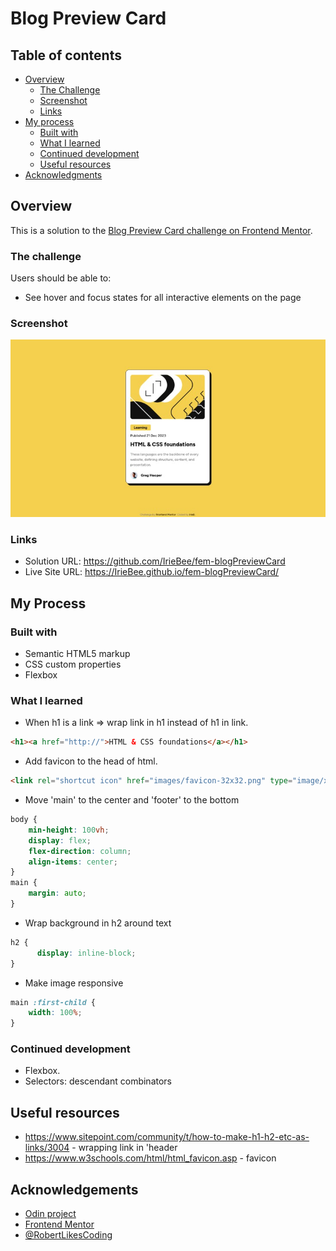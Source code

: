 # Blog Preview Card

## Table of contents

- [Overview](#overview)
  - [The Challenge](#the-challenge)
  - [Screenshot](#screenshot)
  - [Links](#links)
- [My process](#my-process)
  - [Built with](#built-with)
  - [What I learned](#what-i-learned)
  - [Continued development](#continued-development)
  - [Useful resources](#useful-resources)
- [Acknowledgments](#acknowledgements)
  
## Overview

This is a solution to the [Blog Preview Card challenge on Frontend Mentor](https://www.frontendmentor.io/challenges/blog-preview-card-ckPaj01IcS).

### The challenge

Users should be able to:
- See hover and focus states for all interactive elements on the page

### Screenshot

![screenshot](https://github.com/IrieBee/fem-blogPreviewCard/blob/main/images/screenshot.jpg)

### Links

* Solution URL: https://github.com/IrieBee/fem-blogPreviewCard
* Live Site URL: https://IrieBee.github.io/fem-blogPreviewCard/

## My Process

### Built with

  * Semantic HTML5 markup
  * CSS custom properties
  * Flexbox

### What I learned

* When h1 is a link => wrap link in h1 instead of h1 in link.
```html
<h1><a href="http://">HTML & CSS foundations</a></h1>
```
* Add favicon to the head of html.
```html
<link rel="shortcut icon" href="images/favicon-32x32.png" type="image/x-icon">
```
* Move 'main' to the center  and 'footer' to the bottom
```css
body {
    min-height: 100vh;
    display: flex;
    flex-direction: column;
    align-items: center;
}
main {
    margin: auto;
}
```
* Wrap background in h2 around text
```css
h2 {
      display: inline-block;
}
```
* Make image responsive
```css
main :first-child {
    width: 100%;
}
```

### Continued development

 * Flexbox.
 * Selectors: descendant combinators

## Useful resources

* https://www.sitepoint.com/community/t/how-to-make-h1-h2-etc-as-links/3004 - wrapping link in 'header
* https://www.w3schools.com/html/html_favicon.asp - favicon

## Acknowledgements

* [Odin project](https://www.theodinproject.com/)
* [Frontend Mentor](https://www.frontendmentor.io/home)
* [@RobertLikesCoding](https://www.frontendmentor.io/profile/RobertLikesCoding)
